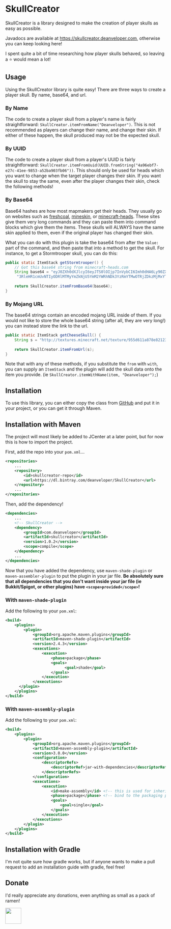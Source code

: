 # SkullCreator
SkullCreator is a library designed to make the creation of player skulls as easy as possible.

Javadocs are available at https://skullcreator.deanveloper.com, otherwise you can keep looking here!

I spent quite a bit of time researching how player skulls behaved,
so leaving a :star: would mean a lot!

## Usage
Using the SkullCreator library is quite easy! There are three ways to create a player skull.
By name, base64, and url.

### By Name
The code to create a player skull from a player's name is fairly straightforward:
`SkullCreator.itemFromName("Deanveloper")`. This is not recommended as players can change their
name, and change their skin. If either of these happen, the skull produced may not be the expected
skull.

### By UUID
The code to create a player skull from a player's UUID is fairly 
straightforward: `SkullCreator.itemFromUuid(UUID.fromString("4a96ebf7-e27c-41ee-9853-a52ba903fb06"))`.
This should only be used for heads which you want to change when the target player changes their skin. If you
want the skull to stay the same, even after the player changes their skin, check the following methods!


### By Base64
Base64 hashes are how most mapmakers get their heads. They usually go on websites such as [freshcoal], [mineskin],
or [minecraft-heads]. These sites give them very long commands and they can paste them into command blocks which
give them the items. These skulls will ALWAYS have the same skin applied to them, even if the original player has
changed their skin.

What you can do with this plugin is take the base64 from after the `Value:` part of the command, and then
paste that into a method to get the skull. For instance, to get a Stormtrooper skull, you can do this:

```Java
public static ItemStack getStormtrooper() {
    // Got this base64 string from minecraft-heads.com
    String base64 = "eyJ0ZXh0dXJlcyI6eyJTS0lOIjp7InVybCI6Imh0dHA6Ly90ZXh0dXJlcy5taW5lY3JhZnQubmV0L" +
     "3RleHR1cmUvNTIyODRlMTMyYmZkNjU5YmM2YWRhNDk3YzRmYTMwOTRjZDkzMjMxYTZiNTA1YTEyY2U3Y2Q1MTM1YmE4ZmY5MyJ9fX0=";
    
    return SkullCreator.itemFromBase64(base64);
}
```

### By Mojang URL
The base64 strings contain an encoded mojang URL inside of them. If you would not like to store the whole
base64 string (after all, they are very long!) you can instead store the link to the url.

```Java
public static ItemStack getCheeseSkull() {
    String s = "http://textures.minecraft.net/texture/955d611a878e821231749b2965708cad942650672db09e26847a88e2fac2946";
    
    return SkullCreator.itemFromUrl(s);
}
```

Note that with any of these methods, if you substitute the `from` with `with`, you can supply an `ItemStack` and the
plugin will add the skull data onto the item you provide. (ie `SkullCreator.itemWithName(item, "Deanveloper");`)

## Installation
To use this library, you can either copy the class from [GitHub][skullcreator-git] and put it in your project,
or you can get it through Maven.

## Installation with Maven
The project will most likely be added to JCenter at a later point, but for now this
is how to import the project.

First, add the repo into your `pom.xml`...

```xml
<repositories>
    ...
    <repository>
        <id>skullcreator-repo</id>
        <url>https://dl.bintray.com/deanveloper/SkullCreator</url>
    </repository>
    ...
</repositories>
```

Then, add the dependency!

```xml
<dependencies>
    ...
    <!-- SkullCreator -->
    <dependency>
        <groupId>com.deanveloper</groupId>
        <artifactId>skullcreator</artifactId>
        <version>1.0.2</version>
        <scope>compile</scope>
    </dependency>
    ...
</dependencies>
```

Now that you have added the dependency, use `maven-shade-plugin` or `maven-assembler-plugin` to put the plugin in your
jar file. **Be absolutely sure that all dependencies that you don't want inside your jar file (ie Bukkit/Spigot, or other
plugins) have `<scope>provided</scope>`!**

### With `maven-shade-plugin`
Add the following to your `pom.xml`:
```xml
<build>
    <plugins>
        <plugin>
            <groupId>org.apache.maven.plugins</groupId>
            <artifactId>maven-shade-plugin</artifactId>
            <version>2.4.3</version>
            <executions>
                <execution>
                    <phase>package</phase>
                    <goals>
                          <goal>shade</goal>
                    </goals>
                </execution>
            </executions>
      </plugin>
    </plugins>
</build>
```

### With `maven-assembly-plugin`
Add the following to your `pom.xml`:
```xml
<build>
    <plugins>
        <plugin>
            <groupId>org.apache.maven.plugins</groupId>
            <artifactId>maven-assembly-plugin</artifactId>
            <version>3.0.0</version>
            <configuration>
                <descriptorRefs>
                    <descriptorRef>jar-with-dependencies</descriptorRef>
                </descriptorRefs>
            </configuration>
            <executions>
                <execution>
                    <id>make-assembly</id> <!-- this is used for inheritance merges -->
                    <phase>package</phase> <!-- bind to the packaging phase -->
                    <goals>
                        <goal>single</goal>
                    </goals>
                </execution>
            </executions>
        </plugin>
    </plugins>
</build>
```

## Installation with Gradle
I'm not quite sure how gradle works, but if anyone wants to make a pull request to add an installation guide with
gradle, feel free!

## Donate
I'd really appreciate any donations, even anything as small as a pack of ramen!

[<img src="https://upload.wikimedia.org/wikipedia/commons/b/b5/PayPal.svg" height="50">][paypal]

[freshcoal]: http://heads.freshcoal.com
[mineskin]: https://mineskin.org
[minecraft-heads]: http://minecraft-heads.com/
[skullcreator-git]: https://github.com/Deanveloper/SkullCreator/blob/master/src/main/java/com/deanveloper/skullcreator/SkullCreator.java
[paypal]: https://PayPal.Me/Dean98/5USD
